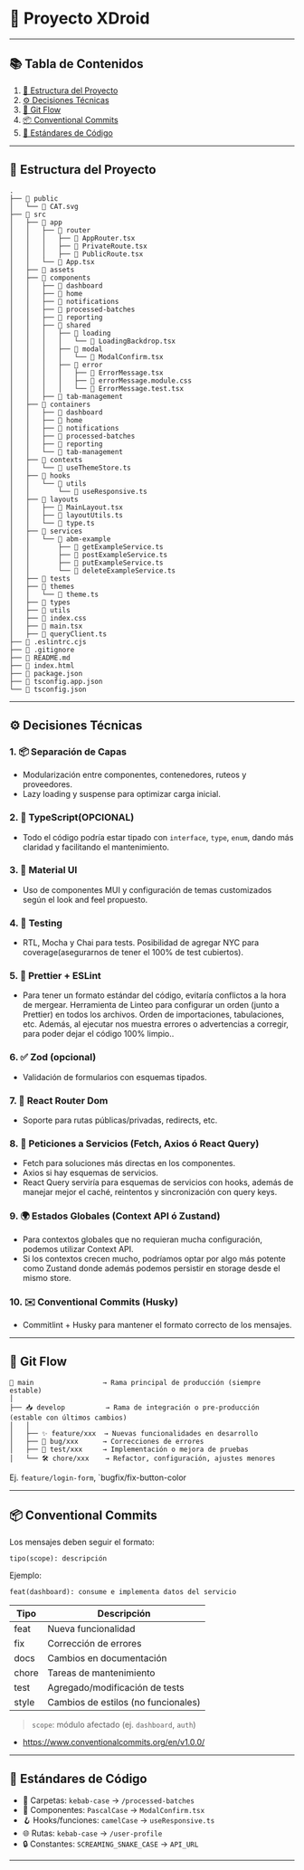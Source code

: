 # 🐾 **Proyecto XDroid**

---

## 📚 **Tabla de Contenidos**

1. [📁 Estructura del Proyecto](#estructura-del-proyecto)
2. [⚙️ Decisiones Técnicas](#decisiones-técnicas)
3. [🌿 Git Flow](#git-flow)
4. [📦 Conventional Commits](#conventional-commits)
5. [🧹 Estándares de Código](#estándares-de-código)

---

## 📁 Estructura del Proyecto

```
.
├── 📁 public
│   └── 📄 CAT.svg  
├── 📁 src  
│   ├── 📁 app
│   │   ├── 📁 router
│   │   │   ├── 📄 AppRouter.tsx
│   │   │   ├── 📄 PrivateRoute.tsx
│   │   │   ├── 📄 PublicRoute.tsx
│   │   └── 📄 App.tsx
│   ├── 📁 assets
│   ├── 📁 components 
│   │   ├── 📁 dashboard
│   │   ├── 📁 home
│   │   ├── 📁 notifications
│   │   ├── 📁 processed-batches
│   │   ├── 📁 reporting
│   │   ├── 📁 shared
│   │   │   ├── 📁 loading
│   │   │   │   └── 📄 LoadingBackdrop.tsx
│   │   │   ├── 📁 modal
│   │   │   │   └── 📄 ModalConfirm.tsx
│   │   │   ├── 📁 error
│   │   │   │   ├── 📄 ErrorMessage.tsx
│   │   │   │   ├── 📄 errorMessage.module.css
│   │   │   │   └── 📄 ErrorMessage.test.tsx
│   │   ├── 📁 tab-management
│   ├── 📁 containers 
│   │   ├── 📁 dashboard
│   │   ├── 📁 home
│   │   ├── 📁 notifications
│   │   ├── 📁 processed-batches
│   │   ├── 📁 reporting
│   │   └── 📁 tab-management
│   ├── 📁 contexts 
│   │   └── 📄 useThemeStore.ts
│   ├── 📁 hooks
│   │   └── 📁 utils
│   │       └── 📄 useResponsive.ts
│   ├── 📁 layouts
│   │   ├── 📄 MainLayout.tsx
│   │   ├── 📄 layoutUtils.ts
│   │   └── 📄 type.ts
│   ├── 📁 services 
│   │   └── 📁 abm-example
│   │       ├── 📄 getExampleService.ts
│   │       ├── 📄 postExampleService.ts
│   │       ├── 📄 putExampleService.ts
│   │       └── 📄 deleteExampleService.ts
│   ├── 📁 tests 
│   ├── 📁 themes 
│   │   └── 📄 theme.ts
│   ├── 📁 types 
│   ├── 📁 utils 
│   ├── 📄 index.css
│   ├── 📄 main.tsx
│   ├── 📄 queryClient.ts
├── 📄 .eslintrc.cjs
├── 📄 .gitignore
├── 📄 README.md
├── 📄 index.html
├── 📄 package.json
├── 📄 tsconfig.app.json
└── 📄 tsconfig.json
```

---

## ⚙️ Decisiones Técnicas

### 1. 📦 Separación de Capas

- Modularización entre componentes, contenedores, ruteos y proveedores.  
- Lazy loading y suspense para optimizar carga inicial.

### 2. 🧠 TypeScript(OPCIONAL)

- Todo el código podría estar tipado con `interface`, `type`, `enum`, dando más claridad y facilitando el mantenimiento.

### 3. 🎨 Material UI

- Uso de componentes MUI y configuración de temas customizados según el look and feel propuesto.

### 4. 🧪 Testing

- RTL, Mocha y Chai para tests. Posibilidad de agregar NYC para coverage(asegurarnos de tener el 100% de test cubiertos).

### 5. 🧼 Prettier + ESLint

- Para tener un formato estándar del código, evitaría conflictos a la hora de mergear. Herramienta de Linteo para configurar un orden (junto a Prettier) en todos los archivos. Orden de importaciones, tabulaciones, etc. Además, al ejecutar nos muestra errores o advertencias a corregir, para poder dejar el código 100% limpio..

### 6. ✅ Zod (opcional)

- Validación de formularios con esquemas tipados.

### 7. 🧭 React Router Dom

- Soporte para rutas públicas/privadas, redirects, etc.

### 8. 🔗 Peticiones a Servicios (Fetch, Axios ó React Query)

- Fetch para soluciones más directas en los componentes.
- Axios si hay esquemas de servicios.
- React Query serviría para esquemas de servicios con hooks, además de manejar mejor el caché, reintentos y sincronización con query keys.

### 9. 🌍 Estados Globales (Context API ó Zustand)

- Para contextos globales que no requieran mucha configuración, podemos utilizar Context API.
- Si los contextos crecen mucho, podríamos optar por algo más potente como Zustand donde además podemos persistir en storage desde el mismo store.

### 10. ✉️ Conventional Commits (Husky)

- Commitlint + Husky para mantener el formato correcto de los mensajes.

---

## 🌿 Git Flow

```
🌿 main                 → Rama principal de producción (siempre estable)
│
├── 📥 develop          → Rama de integración o pre-producción (estable con últimos cambios)
│   │
│   ├── ✨ feature/xxx  → Nuevas funcionalidades en desarrollo
│   ├── 🐛 bug/xxx      → Correcciones de errores
│   ├── 🧪 test/xxx     → Implementación o mejora de pruebas
│   └── 🛠️ chore/xxx    → Refactor, configuración, ajustes menores
```
Ej. `feature/login-form`, `bugfix/fix-button-color

---

## 📦 Conventional Commits

Los mensajes deben seguir el formato:

```
tipo(scope): descripción
```

Ejemplo:

```
feat(dashboard): consume e implementa datos del servicio
```

| Tipo    | Descripción              |
|---------|--------------------------|
| feat    | Nueva funcionalidad      |
| fix     | Corrección de errores    |
| docs    | Cambios en documentación |
| chore   | Tareas de mantenimiento  |
| test    | Agregado/modificación de tests |
| style   | Cambios de estilos (no funcionales) |

> `scope`: módulo afectado (ej. `dashboard`, `auth`)

- https://www.conventionalcommits.org/en/v1.0.0/

---

## 🧹 Estándares de Código

- 📁 Carpetas: `kebab-case` → `/processed-batches`  
- 📄 Componentes: `PascalCase` → `ModalConfirm.tsx`  
- 🪝 Hooks/funciones: `camelCase` → `useResponsive.ts`  
- 🌐 Rutas: `kebab-case` → `/user-profile`  
- 🔒 Constantes: `SCREAMING_SNAKE_CASE` → `API_URL`

---
